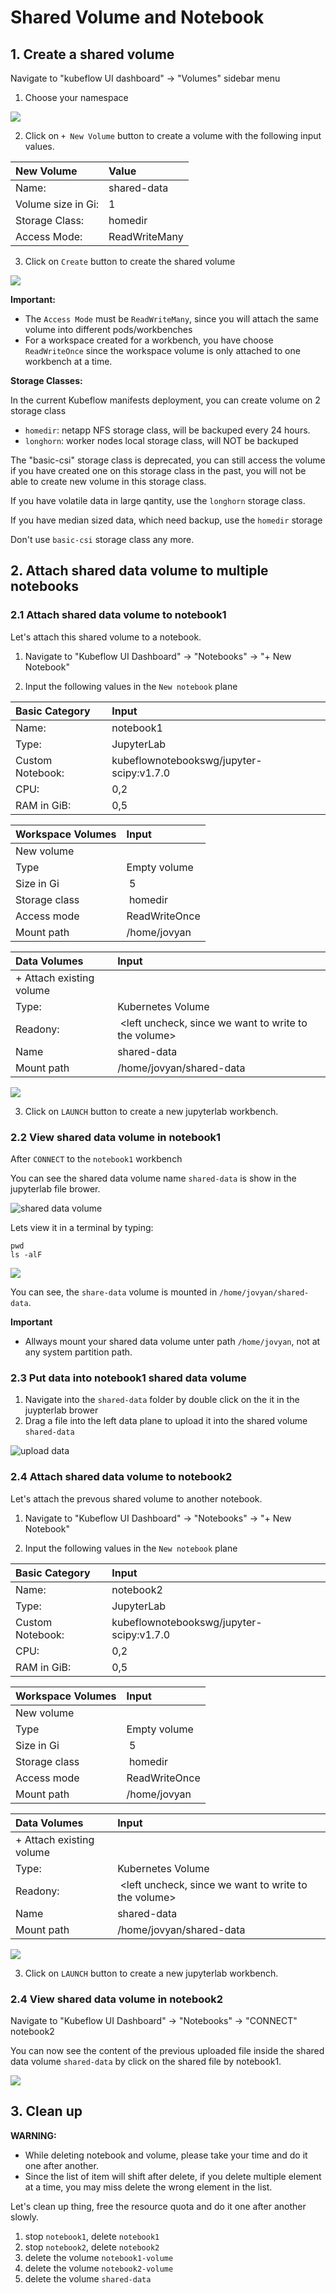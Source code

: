 # Shared Volume and Notebook

## 1. Create a shared volume

Navigate to "kubeflow UI dashboard" -> "Volumes" sidebar menu

1. Choose your namespace

![](./images/workbench3_volume_namespace.png)

2. Click on `+ New Volume` button to create a volume with the following input values.

|New Volume| Value|
|:--- | :--- |
|Name: | shared-data|
|Volume size in Gi: | 1 |
|Storage Class: | homedir |
|Access Mode: | ReadWriteMany |

3. Click on `Create` button to create the shared volume

![](./images/workbench3_create_volume_button.png)

**Important:**
* The `Access Mode` must be `ReadWriteMany`, since you will attach the same volume into different pods/workbenches
* For a workspace created for a workbench, you have choose `ReadWriteOnce` since the workspace volume is only attached to one workbench at a time.

**Storage Classes:**

In the current Kubeflow manifests deployment, you can create volume on 2 storage class
* `homedir`: netapp NFS storage class, will be backuped every 24 hours.
* `longhorn`: worker nodes local storage class, will NOT be backuped 

The "basic-csi" storage class is deprecated, you can still access the volume if you have created one on this storage class in the past, you will not be able to create new volume in this storage class.

If you have volatile data in large qantity, use the `longhorn` storage class.

If you have median sized data, which need backup, use the `homedir` storage

Don't use `basic-csi` storage class any more.

## 2. Attach shared data volume to multiple notebooks

### 2.1 Attach shared data volume to notebook1
Let's attach this shared volume to a notebook.

1. Navigate to "Kubeflow UI Dashboard" -> "Notebooks" -> "+ New Notebook"

2. Input the following values in the `New notebook` plane

| Basic Category | Input |
|:--- | :--- |
| Name: | notebook1 |
| Type: | JupyterLab |
| Custom Notebook: | kubeflownotebookswg/jupyter-scipy:v1.7.0 |
| CPU: | 0,2 |
| RAM in GiB: | 0,5 |

| Workspace Volumes | Input |
|:--- | :--- |
| New volume | |
| Type | Empty volume |
| Size in Gi | 5 |
| Storage class | homedir |
| Access mode | ReadWriteOnce |
| Mount path | /home/jovyan |

| Data Volumes | Input |
|:--- | :--- |
| + Attach existing volume | |
| Type: | Kubernetes Volume |
| Readony: | <left uncheck, since we want to write to the volume> |
| Name | shared-data |
| Mount path | /home/jovyan/shared-data |

![](./images/workbench3_attach_shared_volume.png)

3. Click on `LAUNCH` button to create a new jupyterlab workbench.

### 2.2 View shared data volume in notebook1

After `CONNECT` to the `notebook1` workbench

You can see the shared data volume name `shared-data` is show in the jupyterlab file brower.

![shared data volume](./images/workbench3_access_shared_volume.png)

Lets view it in a terminal by typing:
```shell
pwd
ls -alF
```
![](./images/workbench3_access_shared_volume_terminal.png)

You can see, the `share-data` volume is mounted in `/home/jovyan/shared-data`.

**Important**
* Allways mount your shared data volume unter path `/home/jovyan`, not at any system partition path.

### 2.3 Put data into notebook1 shared data volume

1. Navigate into the `shared-data` folder by double click on the it in the juypterlab brower 
2. Drag a file into the left data plane to upload it into the shared volume `shared-data`

![upload data](./images/workbench3_upload_data.png)


### 2.4 Attach shared data volume to notebook2
Let's attach the prevous shared volume to another notebook.

1. Navigate to "Kubeflow UI Dashboard" -> "Notebooks" -> "+ New Notebook"

2. Input the following values in the `New notebook` plane

| Basic Category | Input |
|:--- | :--- |
| Name: | notebook2 |
| Type: | JupyterLab |
| Custom Notebook: | kubeflownotebookswg/jupyter-scipy:v1.7.0 |
| CPU: | 0,2 |
| RAM in GiB: | 0,5 |

| Workspace Volumes | Input |
|:--- | :--- |
| New volume | |
| Type | Empty volume |
| Size in Gi | 5 |
| Storage class | homedir |
| Access mode | ReadWriteOnce |
| Mount path | /home/jovyan |

| Data Volumes | Input |
|:--- | :--- |
| + Attach existing volume | |
| Type: | Kubernetes Volume |
| Readony: | <left uncheck, since we want to write to the volume> |
| Name | shared-data |
| Mount path | /home/jovyan/shared-data |

![](./images/workbench3_attach_shared_volume.png)

3. Click on `LAUNCH` button to create a new jupyterlab workbench.

### 2.4 View shared data volume in notebook2

Navigate to "Kubeflow UI Dashboard" -> "Notebooks" -> "CONNECT" notebook2

You can now see the content of the previous uploaded file inside the shared data volume `shared-data`
by click on the shared file by notebook1.

![](./images/workbench3_view_shared_file.png)


## 3. Clean up

**WARNING:**
* While deleting notebook and volume, please take your time and do it one after another.
* Since the list of item will shift after delete, if you delete multiple element at a time, you may miss delete the wrong element in the list.


Let's clean up thing, free the resource quota and do it one after another slowly.

1. stop `notebook1`, delete `notebook1`
2. stop `notebook2`, delete `notebook2`
3. delete the volume `notebook1-volume`
4. delete the volume `notebook2-volume`
5. delete the volume `shared-data`


